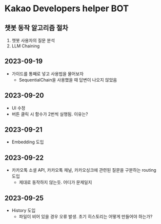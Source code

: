 # Kakao Developers helper BOT

## 챗봇 동작 알고리즘 절차
1. 챗봇 사용자의 질문 분석
2. LLM Chaining

## 2023-09-19
- 가이드를 통째로 넣고 사용법을 물어보자
  - SequentialChain을 사용했을 때 답변이 나오지 않았음

## 2023-09-20
- UI 수정
- 버튼 클릭 시 함수가 2번씩 실행됨. 이유는?

## 2023-09-21
- Embedding 도입

## 2023-09-22
- 카카오톡 소셜 API, 카카오톡 채널, 카카오싱크에 관련된 질문을 구분하는 routing 도입
  - 제대로 동작하지 않는듯. 어디가 문제일지

## 2023-09-25
- History 도입
  - 파일이 비어 있을 경우 오류 발생. 초기 히스토리는 어떻게 만들어야 하는가?